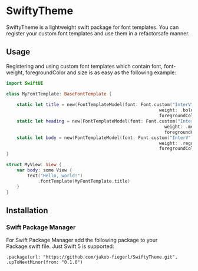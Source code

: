 # SwiftyTheme

SwiftyTheme is a lightweight swift package for font templates. You can register your custom font templates and use them in a refactorsafe manner.

## Usage

Registering and using custom font templates which contain font, font-weight, foregroundColor and size is as easy as the following example:

```swift
import SwiftUI

class MyFontTemplate: BaseFontTemplate {
    
    static let title = new(FontTemplateModel(font: Font.custom("InterV", size: 18.0),
                                                          weight: .bold,
                                                          foregroundColor: .black))
    static let heading = new(FontTemplateModel(font: Font.custom("InterV", size: 16.0),
                                                            weight: .medium,
                                                            foregroundColor: .black))
    static let body = new(FontTemplateModel(font: Font.custom("InterV", size: 12.0),
                                                          weight: .regular,
                                                          foregroundColor: .black))
}

struct MyView: View {
    var body: some View {
        Text("Hello, world!")
            .fontTemplate(MyFontTemplate.title)
    }
}

```

## Installation

### Swift Package Manager
For Swift Package Manager add the following package to your Package.swift file. Just Swift 5 is supported:

```.package(url: "https://github.com/jakob-fiegerl/SwiftyTheme.git", .upToNextMinor(from: "0.1.0")```

